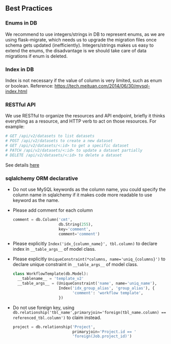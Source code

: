 ## Best Practices

### Enums in DB
We recommend to use integers/strings in DB to represent enums, as we are using
flask-migrate, which needs us to upgrade the migration files once schema gets
updated (inefficiently). Integers/strings makes us easy to extend the enums,
the disadvantage is we should take care of data migrations if enum is deleted.

### Index in DB
Index is not necessary if the value of column is very limited, such as enum
or boolean. Reference: https://tech.meituan.com/2014/06/30/mysql-index.html

### RESTful API
We use RESTful to organize the resources and API endpoint, briefly it thinks
everything as a resource, and HTTP verb to act on those resources. For example:
```python
# GET /api/v2/datasets to list datasets
# POST /api/v2/datasets to create a new dataset
# GET /api/v2/datasets/<:id> to get a specific dataset
# PATCH /api/v2/datasets/<:id> to update a dataset partially
# DELETE /api/v2/datasets/<:id> to delete a dataset
```
See details [here](https://en.wikipedia.org/wiki/Representational_state_transfer)

### sqlalchemy ORM declarative
* Do not use MySQL keywords as the column name, you could specify the column
  name in sqlalchemy if it makes code more readable to use keyword as the name.
* Please add comment for each column
    ```python
    comment = db.Column('cmt',
                        db.String(255),
                        key='comment',
                        comment='comment')
    ```

* Please explicitly `Index('idx_{column_name}', tbl.column)` to declare index
  in `__table_args__` of model class.
* Please explicitly `UniqueConstraint(*columns, name='uniq_{columns}')` to declare
  unique constraint in `__table_args__` of model class.
    ```python
    class WorkflowTemplate(db.Model):
      __tablename__ = 'template_v2'
      __table_args__ = (UniqueConstraint('name', name='uniq_name'),
                        Index('idx_group_alias', 'group_alias'), {
                              'comment': 'workflow template',
                        })
    ```

* Do not use foreign key, using `db.relationship('tbl_name',primaryjoin='foreign(tbl_name.column) == referenced_tbl.column')`
  to claim instead.
    ```python
    project = db.relationship('Project',
                              primaryjoin='Project.id == '
                              'foreign(Job.project_id)')
    ```
